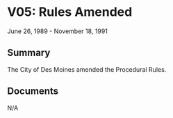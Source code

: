 # V05: Rules Amended

June 26, 1989 - November 18, 1991

## Summary

The City of Des Moines amended the Procedural Rules.

## Documents

N/A
